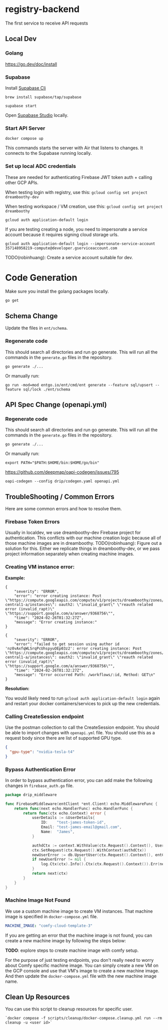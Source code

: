 # registry-backend

The first service to receive API requests

## Local Dev

### Golang

https://go.dev/doc/install

### Supabase

Install [Supabase Cli](https://supabase.com/docs/guides/cli/getting-started)

`brew install supabase/tap/supabase`

`supabase start`

Open [Supabase Studio](http://127.0.0.1:54323/project/default) locally.

### Start API Server

`docker compose up`

This commands starts the server with Air that listens to changes. It connects to the Supabase running locally.

### Set up local ADC credentials

These are needed for authenticating Firebase JWT token auth + calling other GCP APIs.

When testing login with registry, use this:
`gcloud config set project dreamboothy-dev`

When testing workspace / VM creation, use this:
`gcloud config set project dreamboothy`

`gcloud auth application-default login`

If you are testing creating a node, you need to impersonate a service account because it requires signing cloud storage urls.

`gcloud auth application-default login --impersonate-service-account 357148958219-compute@developer.gserviceaccount.com`

TODO(robinhuang): Create a service account suitable for dev.

# Code Generation

Make sure you install the golang packages locally.

`go get`

## Schema Change

Update the files in `ent/schema`.

### Regenerate code

This should search all directories and run go generate. This will run all the commands in the `generate.go` files in the repository.

`go generate ./...`

Or manually run:

`go run -mod=mod entgo.io/ent/cmd/ent generate --feature sql/upsert --feature sql/lock ./ent/schema`

## API Spec Change (openapi.yml)

### Regenerate code

This should search all directories and run go generate. This will run all the commands in the `generate.go` files in the repository.

`go generate ./...`

Or manually run:

`export PATH="$PATH:$HOME/bin:$HOME/go/bin"`

https://github.com/deepmap/oapi-codegen/issues/795

`oapi-codegen --config drip/codegen.yaml openapi.yml`

## TroubleShooting / Common Errors

Here are some common errors and how to resolve them.

### Firebase Token Errors

Usually in localdev, we use dreamboothy-dev Firebase project for authentication. This conflicts with our machine creation logic because all of those machine images are in dreamboothy. TODO(robinhuang): Figure out a solution for this. Either we replicate things in dreamboothy-dev, or we pass project information separately when creating machine images.

### Creating VM instance error:

**Example:**

```
{
    "severity": "ERROR",
    "error": "error creating instance: Post \"https://compute.googleapis.com/compute/v1/projects/dreamboothy/zones/us-central1-a/instances\": oauth2: \"invalid_grant\" \"reauth related error (invalid_rapt)\" \"https://support.google.com/a/answer/9368756\"",
    "time": "2024-02-26T01:32:27Z",
    "message": "Error creating instance:"
}

{
    "severity": "ERROR",
    "error": "failed to get session using author id 'nz0vAxfqWLSrqPcUhspyuOEp03z2': error creating instance: Post \"https://compute.googleapis.com/compute/v1/projects/dreamboothy/zones/us-central1-a/instances\": oauth2: \"invalid_grant\" \"reauth related error (invalid_rapt)\" \"https://support.google.com/a/answer/9368756\"",
    "time": "2024-02-26T01:32:27Z",
    "message": "Error occurred Path: /workflows/:id, Method: GET\n"
}
```

**Resolution:**

You would likely need to run `gcloud auth application-default login` again and
restart your docker containers/services to pick up the new credentials.

### Calling CreateSession endpoint

Use the postman collection to call the CreateSession endpoint. You should be able to import changes with `openapi.yml`
file.
You should use this as a request body since there are list of supported GPU type.

```json
{
  "gpu-type": "nvidia-tesla-t4"
}
```

### Bypass Authentication Error

In order to bypass authentication error, you can add make the following changes in `firebase_auth.go` file.

```go
package drip_middleware

func FirebaseMiddleware(entClient *ent.Client) echo.MiddlewareFunc {
	return func(next echo.HandlerFunc) echo.HandlerFunc {
		return func(ctx echo.Context) error {
			userDetails := &UserDetails{
				ID:    "test-james-token-id",
				Email: "test-james-email@gmail.com",
				Name:  "James",
			}

			authdCtx := context.WithValue(ctx.Request().Context(), UserContextKey, userDetails)
			ctx.SetRequest(ctx.Request().WithContext(authdCtx))
			newUserError := db.UpsertUser(ctx.Request().Context(), entClient, userDetails.ID, userDetails.Email, userDetails.Name)
			if newUserError != nil {
				log.Ctx(ctx).Info().Ctx(ctx.Request().Context()).Err(newUserError).Msg("error User upserted successfully.")
			}
			return next(ctx)
		}
	}
}

```

### Machine Image Not Found

We use a custom machine image to create VM instances. That machine image is specified in `docker-compose.yml` file.

```yaml
MACHINE_IMAGE: "comfy-cloud-template-3"
```

If you are getting an error that the machine image is not found, you can create a new machine image by following the
steps below:

**TODO**: explore steps to create machine image with comfy setup.

For the purpose of just testing endpoints, you don't really need to worry about Comfy specific machine image.
You can simply create a new VM on the GCP console and use that VM's image to create a new machine image.
And then update the `docker-compose.yml` file with the new machine image name.

## Clean Up Resources

You can use this script to cleanup resources for specific user.

```shell
`docker compose -f scripts/cleanup/docker-compose.cleanup.yml run --rm cleanup -u <user id>`
```
